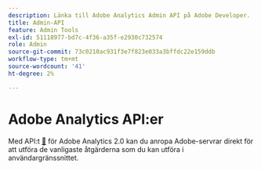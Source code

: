 ```yaml
---
description: Länka till Adobe Analytics Admin API på Adobe Developer.
title: Admin-API
feature: Admin Tools
exl-id: 51118977-bd7c-4f36-a35f-e2930c732574
role: Admin
source-git-commit: 73c0210ac931f3e7f823e033a3bffdc22e159ddb
workflow-type: tm+mt
source-wordcount: '41'
ht-degree: 2%

---
```


# Adobe Analytics API:er

Med API:t [&#128279;](https://developer.adobe.com/analytics-apis/docs/2.0/) för Adobe Analytics 2.0 kan du anropa Adobe-servrar direkt för att utföra de vanligaste åtgärderna som du kan utföra i användargränssnittet.
